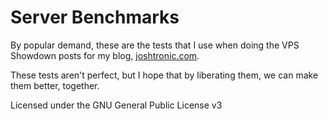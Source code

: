 # Server Benchmarks

By popular demand, these are the tests that I use when doing the VPS Showdown
posts for my blog, [joshtronic.com][joshtronic].

These tests aren't perfect, but I hope that by liberating them, we can make them
better, together.

Licensed under the GNU General Public License v3

[joshtronic]: https://joshtronic.com
